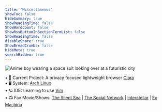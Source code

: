 ```yaml
---
title: "Miscellaneous"
showToc: false
hideSummary: true
ShowReadingTime: false
ShowWordCount: false
ShowRssButtonInSectionTermList: false
ShowReadingTime: false
disableShare: true
ShowBreadCrumbs: false
hideMeta: true
searchHidden: true
---
```


![Anime boy wearing a space suit looking over at a futuristic city](/pages//Anime%20nanotechnology%20boy.jpg)


• 🔭 Current Project: A privacy focused lightweight browser [Clara](#) \
• 🖥 System: [Arch Linux](#) \
• 🪐 IDE: Learning to use [Vim](#) \
• 📺 Fav Movie/Shows: [The Silent Sea](https://youtu.be/Af_Hj0MDBBQ) | [The Social Network](https://youtu.be/lB95KLmpLR4) | [Interstellar](https://youtu.be/2LqzF5WauAw) | [Ex Machina](https://youtu.be/bggUmgeMCdc)


